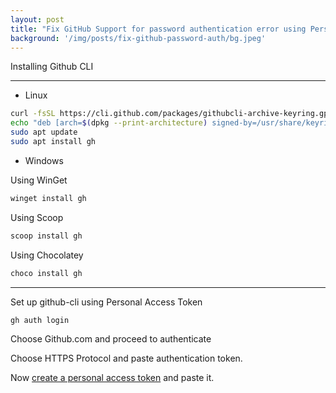 ```yaml
---
layout: post
title: "Fix GitHub Support for password authentication error using Personal Access Token."
background: '/img/posts/fix-github-password-auth/bg.jpeg'
---
```


Installing Github CLI

---
- Linux
```sh
curl -fsSL https://cli.github.com/packages/githubcli-archive-keyring.gpg | sudo gpg --dearmor -o /usr/share/keyrings/githubcli-archive-keyring.gpg
echo "deb [arch=$(dpkg --print-architecture) signed-by=/usr/share/keyrings/githubcli-archive-keyring.gpg] https://cli.github.com/packages stable main" | sudo tee /etc/apt/sources.list.d/github-cli.list > /dev/null
sudo apt update
sudo apt install gh
```

- Windows

Using WinGet

```sh
winget install gh
```

Using Scoop

```sh
scoop install gh
```

Using Chocolatey

```sh
choco install gh
```
---

Set up github-cli using Personal Access Token

```sh
gh auth login
```
Choose Github.com and proceed to authenticate

Choose HTTPS Protocol and paste authentication token.

Now [create a personal access token](https://docs.github.com/en/github/authenticating-to-github/keeping-your-account-and-data-secure/creating-a-personal-access-token) and paste it.
